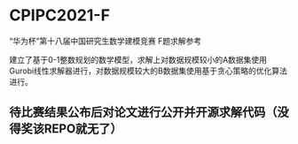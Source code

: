 # CPIPC2021-F
“华为杯”第十八届中国研究生数学建模竞赛 F题求解参考

建立了基于0-1整数规划的数学模型，求解上对数据规模较小的A数据集使用Gurobi线性求解器进行，对数据规模较大的B数据集使用基于贪心策略的优化算法进行。

## 待比赛结果公布后对论文进行公开并开源求解代码（没得奖该REPO就无了）
